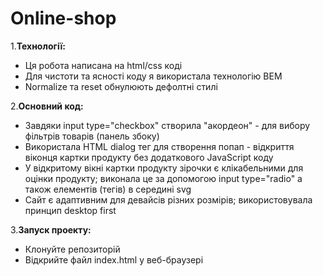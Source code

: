 # Online-shop

1.**Технології:**
  - Ця робота написана на html/css коді
  - Для чистоти та ясності коду я використала технологію BEM
  - Normalize та reset обнулюють дефолтні стилі

2.**Основний код:**
  - Завдяки input type="checkbox" створила "акордеон" - для вибору фільтрів товарів (панель збоку)
  - Використала HTML dialog тег для створення попап - відкриття віконця картки продукту без додаткового JavaScript коду
  - У відкритому вікні картки продукту зірочки є клікабельними для оцінки продукту; виконала це за допомогою input type="radio" а також елементів (тегів) в середині svg 
  - Сайт є адаптивним для девайсів різних розмірів; використовувала принцип desktop first

3.**Запуск проекту:**
  - Клонуйте репозиторій
  - Відкрийте файл index.html у веб-браузері
